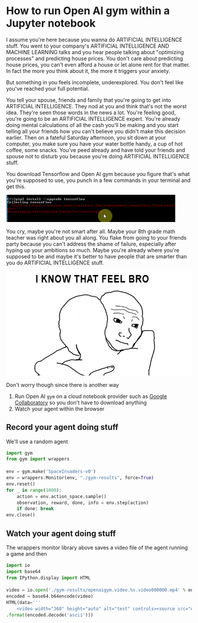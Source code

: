 # How to run Open AI gym within a Jupyter notebook

I assume you're here because you wanna do ARTIFICIAL INTELLIGENCE stuff. You went to your company's ARTIFICIAL INTELLIGENCE AND MACHINE LEARNING talks and you hear people talking about "optimizing processes" and predicting house prices. You don't care about predicting house prices, you can't even afford a house or let alone rent for that matter. In fact the more you think about it, the more it triggers your anxiety.

But something in you feels incomplete, underexplored. You don't feel like you've reached your full potential. 

You tell your spouse, friends and family that you're going to get into ARTIFICIAL INTELLIGENCE. They nod at you and think that's not the worst idea. They're seen those words in the news a lot. You're feeling good, you're going to be an ARTIFICIAL INTELLIGENCE expert. You're already doing mental calculations of all the cash you'll be making and you start telling all your friends how you can't believe you didn't make this decision earlier. Then on a fateful Saturday afternoon, you sit down at your computer, you make sure you have your water bottle handy, a cup of hot coffee, some snacks. You've peed already and have told your friends and spouse not to disturb you because you're doing ARTIFICIAL INTELLIGENCE stuff.

You download Tensorflow and Open AI gym because you figure that's what you're supposed to use, you punch in a few commands in your terminal and get this.

![Let the tears flow](Capture.PNG)

You cry, maybe you're not smart after all. Maybe your 8th grade math teacher was right about you all along. You flake from going to your friends party because you can't address the shame of failure, especially after hyping up your ambitions so much. Maybe you're already where you're supposed to be and maybe it's better to have people that are smarter than you do ARTIFICIAL INTELLIGENCE stuff.

![I know that feel bro](wojak.jpg)

Don't worry though since there is another way  
1. Run Open AI ```gym``` on a cloud notebook provider such as [Google Collaboratory](https://colab.research.google.com) so you don't have to download anything
2. Watch your agent within the browser


## Record your agent doing stuff
We'll use a random agent

```python
import gym
from gym import wrappers

env = gym.make('SpaceInvaders-v0')
env = wrappers.Monitor(env, "./gym-results", force=True)
env.reset()
for _ in range(1000):
    action = env.action_space.sample()
    observation, reward, done, info = env.step(action)
    if done: break
env.close()
```

## Watch your agent doing stuff
The wrappers monitor library above saves a video file of the agent running a game and then

```python
import io
import base64
from IPython.display import HTML

video = io.open('./gym-results/openaigym.video.%s.video000000.mp4' % env.file_infix, 'r+b').read()
encoded = base64.b64encode(video)
HTML(data='''
    <video width="360" height="auto" alt="test" controls><source src="data:video/mp4;base64,{0}" type="video/mp4" /></video>'''
.format(encoded.decode('ascii')))
```